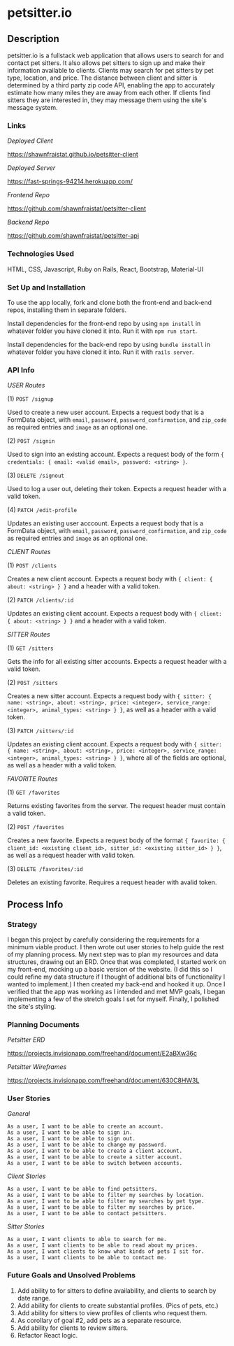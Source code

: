 # petsitter.io #

## Description ##

petsitter.io is a fullstack web application that allows users to search for and
contact pet sitters. It also allows pet sitters to sign up and make their
information available to clients. Clients may search for pet sitters by pet
type, location, and price. The distance between client and sitter is determined
by a third party zip code API, enabling the app to accurately estimate how many
miles they are away from each other. If clients find sitters they are interested
in, they may message them using the site's message system.

### Links ###

*Deployed Client*

<https://shawnfraistat.github.io/petsitter-client>

*Deployed Server*

<https://fast-springs-94214.herokuapp.com/>

*Frontend Repo*

<https://github.com/shawnfraistat/petsitter-client>

*Backend Repo*

<https://github.com/shawnfraistat/petsitter-api>


### Technologies Used ###

HTML, CSS, Javascript, Ruby on Rails, React, Bootstrap, Material-UI

### Set Up and Installation ###

To use the app locally, fork and clone both the front-end and back-end repos,
installing them in separate folders.

Install dependencies for the front-end repo by using ```npm install``` in whatever folder you have cloned it into. Run it with ```npm run start```.

Install dependencies for the back-end repo by using ```bundle install``` in
whatever folder you have cloned it into. Run it with ```rails server```.


### API Info ###

*USER Routes*

(1) ```POST /signup```

Used to create a new user account. Expects a request body that is a FormData object, with ```email```, ```password```, ```password_confirmation```, and ```zip_code``` as required entries and ```image``` as an optional one.

(2) ```POST /signin```

Used to sign into an existing account. Expects a request body of the form ```{ credentials: { email: <valid email>, password: <string> }```.

(3) ```DELETE /signout```

Used to log a user out, deleting their token. Expects a request header with a
valid token.

(4) ```PATCH /edit-profile```

Updates an existing user acccount. Expects a request body that is a FormData object, with ```email```, ```password```, ```password_confirmation```, and ```zip_code``` as required entries and ```image``` as an optional one.

*CLIENT Routes*

(1) ```POST /clients```

Creates a new client account. Expects a request body with ```{ client: { about: <string> } }``` and a header with a valid token.

(2) ```PATCH /clients/:id```

Updates an existing client account. Expects a request body with ```{ client: { about: <string> } }``` and a header with a valid token.

*SITTER Routes*

(1) ```GET /sitters```

Gets the info for all existing sitter accounts. Expects a request header with a
valid token.

(2) ```POST /sitters```

Creates a new sitter account. Expects a request body with ```{ sitter: { name: <string>, about: <string>, price: <integer>, service_range: <integer>, animal_types: <string> } }```, as well as a header with a valid token.

(3) ```PATCH /sitters/:id```

Updates an existing client account. Expects a request body with ```{ sitter: { name: <string>, about: <string>, price: <integer>, service_range: <integer>, animal_types: <string> } }```, where all of the fields are optional, as well as a header with a valid token.

*FAVORITE Routes*

(1) ```GET /favorites```

Returns existing favorites from the server. The request header must contain a valid token.

(2) ```POST /favorites```

Creates a new favorite. Expects a request body of the format ```{ favorite: {
client_id: <existing client_id>, sitter_id: <existing sitter_id> } }```, as well as a request header with valid token.

(3) ```DELETE /favorites/:id```

Deletes an existing favorite. Requires a request header with avalid token.
## Process Info ##

### Strategy ###

I began this project by carefully considering the requirements for a minimum viable product. I then wrote out user stories to help guide the rest of my planning process. My next step was to plan my resources and data structures, drawing out an ERD. Once that was completed, I started work on my front-end,
mocking up a basic version of the website. (I did this so I could refine my
data structure if I thought of additional bits of functionality I wanted to
implement.) I then created my back-end and hooked it up. Once I verified
that the app was working as I intended and met MVP goals, I began implementing a few of the stretch goals I set for myself. Finally, I polished the site's styling.

### Planning Documents ###

*Petsitter ERD*

<https://projects.invisionapp.com/freehand/document/E2aBXw36c>

*Petsitter Wireframes*

<https://projects.invisionapp.com/freehand/document/630C8HW3L>

### User Stories ###

*General*

    As a user, I want to be able to create an account.
    As a user, I want to be able to sign in.
    As a user, I want to be able to sign out.
    As a user, I want to be able to change my password.
    As a user, I want to be able to create a client account.
    As a user, I want to be able to create a sitter account.
    As a user, I want to be able to switch between accounts.

*Client Stories*

    As a user, I want to be able to find petsitters.
    As a user, I want to be able to filter my searches by location.
    As a user, I want to be able to filter my searches by pet type.
    As a user, I want to be able to filter my searches by price.
    As a user, I want to be able to contact petsitters.

*Sitter Stories*

    As a user, I want clients to able to search for me.
    As a user, I want clients to be able to read about my prices.
    As a user, I want clients to know what kinds of pets I sit for.
    As a user, I want clients to be able to contact me.

### Future Goals and Unsolved Problems ####

1. Add ability to for sitters to define availability, and clients to search by
date range.
2. Add ability for clients to create substantial profiles. (Pics of pets,  etc.)
3. Add ability for sitters to view profiles of clients who request them.
4. As corollary of goal #2, add pets as a separate resource.
5. Add ability for clients to review sitters.
6. Refactor React logic.
